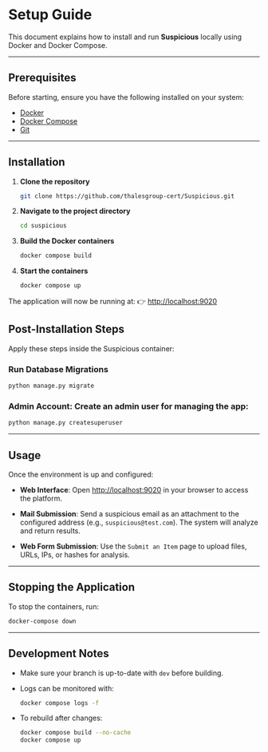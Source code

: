 # Setup Guide

This document explains how to install and run **Suspicious** locally using Docker and Docker Compose.

---

## Prerequisites

Before starting, ensure you have the following installed on your system:

* [Docker](https://docs.docker.com/get-docker/)
* [Docker Compose](https://docs.docker.com/compose/install/)
* [Git](https://git-scm.com/)

---

## Installation

1. **Clone the repository**

   ```bash
   git clone https://github.com/thalesgroup-cert/Suspicious.git
   ```

2. **Navigate to the project directory**

   ```bash
   cd suspicious
   ```

3. **Build the Docker containers**

   ```bash
   docker compose build
   ```

4. **Start the containers**

   ```bash
   docker compose up
   ```

The application will now be running at:
👉 [http://localhost:9020](http://localhost:9020)

## Post-Installation Steps

Apply these steps inside the Suspicious container:

### Run Database Migrations

```bash
python manage.py migrate
```

### **Admin Account:** Create an admin user for managing the app:
    
 ```bash
 python manage.py createsuperuser
 ```
---

## Usage

Once the environment is up and configured:

* **Web Interface**:
  Open [http://localhost:9020](http://localhost:9020) in your browser to access the platform.

* **Mail Submission**:
  Send a suspicious email as an attachment to the configured address (e.g., `suspicious@test.com`). The system will analyze and return results.

* **Web Form Submission**:
  Use the `Submit an Item` page to upload files, URLs, IPs, or hashes for analysis.

---

## Stopping the Application

To stop the containers, run:

```bash
docker-compose down
```

---

## Development Notes

* Make sure your branch is up-to-date with `dev` before building.
* Logs can be monitored with:

  ```bash
  docker compose logs -f
  ```

* To rebuild after changes:

  ```bash
  docker compose build --no-cache
  docker compose up
  ```
